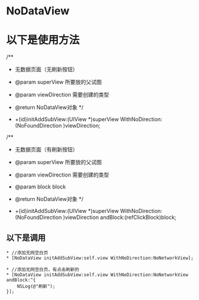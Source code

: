 # NoDataView
# 以下是使用方法
/**
 * 无数据页面（无刷新按钮）

 * @param superView 所要放的父试图
 * @param viewDirection 需要创建的类型
 * @return NoDataView对象
 */
* +(id)initAddSubView:(UIView *)superView WithNoDirection:(NoFoundDirection )viewDirection;


/**
 * 无数据页面（有刷新按钮）

 * @param superView 所要放的父试图
 * @param viewDirection 需要创建的类型
 * @param block block
 * @return NoDataView对象
 */
* +(id)initAddSubView:(UIView *)superView WithNoDirection:(NoFoundDirection )viewDirection andBlock:(refClickBlock)block;

## 以下是调用

    * //添加无网空白页
    * [NoDataView initAddSubView:self.view WithNoDirection:NoNetworkView];
    
    * //添加无网空白页，有点击刷新的
    * [NoDataView initAddSubView:self.view WithNoDirection:NoNetworkView andBlock:^{
        NSLog(@"刷新");
    }];
